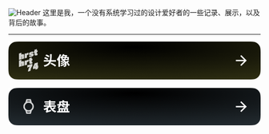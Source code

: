 ![Header](../../public/header_pic/设计.png)
这里是我，一个没有系统学习过的设计爱好者的一些记录、展示，以及背后的故事。

---

[![Header](../../public/header_pic/头像.png)](../design/avatar/index.md)

[![Header](../../public/header_pic/表盘.png)](../design/watchface/index.md)
